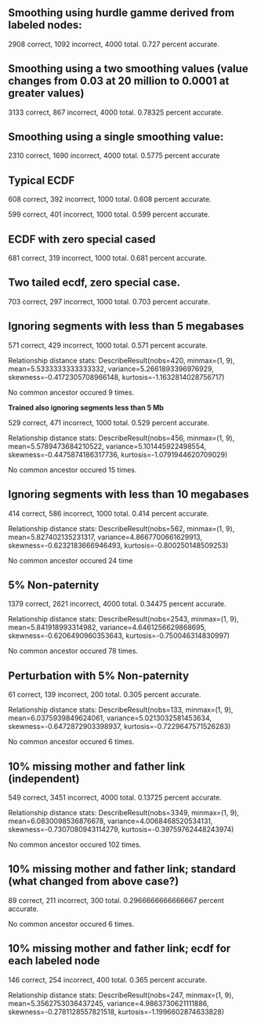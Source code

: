 Smoothing using hurdle gamme derived from labeled nodes:
--------------------------------------------------------

2908 correct, 1092 incorrect, 4000 total.
0.727 percent accurate.

Smoothing using a two smoothing values (value changes from 0.03 at 20 million to 0.0001 at greater values)
------------------------------------------------------------------------------------------------------------

3133 correct, 867 incorrect, 4000 total.
0.78325 percent accurate.

Smoothing using a single smoothing value:
-------------------------------------------

2310 correct, 1690 incorrect, 4000 total.
0.5775 percent accurate

Typical ECDF
-------------

608 correct, 392 incorrect, 1000 total.
0.608 percent accurate.


599 correct, 401 incorrect, 1000 total.
0.599 percent accurate.


ECDF with zero special cased
------------------------------

681 correct, 319 incorrect, 1000 total.
0.681 percent accurate.

Two tailed ecdf, zero special case.
-------------------------------------

703 correct, 297 incorrect, 1000 total.
0.703 percent accurate.

Ignoring segments with less than 5 megabases
---------------------------------------------

571 correct, 429 incorrect, 1000 total.
0.571 percent accurate.

Relationship distance stats: DescribeResult(nobs=420, minmax=(1, 9), mean=5.5333333333333332, variance=5.2661893396976929, skewness=-0.4172305708966148, kurtosis=-1.1632814028756717)

No common ancestor occured 9 times.

**Trained also ignoring segments less than 5 Mb**

529 correct, 471 incorrect, 1000 total.
0.529 percent accurate.

Relationship distance stats: DescribeResult(nobs=456, minmax=(1, 9), mean=5.5789473684210522, variance=5.101445922498554, skewness=-0.4475874186317736, kurtosis=-1.0791944620709029)

No common ancestor occured 15 times.

Ignoring segments with less than 10 megabases
---------------------------------------------

414 correct, 586 incorrect, 1000 total.
0.414 percent accurate.

Relationship distance stats: DescribeResult(nobs=562, minmax=(1, 9), mean=5.827402135231317, variance=4.8667700661629913, skewness=-0.6232183666946493, kurtosis=-0.800250148509253)

No common ancestor occured 24 time

5% Non-paternity
----------------


1379 correct, 2621 incorrect, 4000 total.
0.34475 percent accurate.

Relationship distance stats: DescribeResult(nobs=2543, minmax=(1, 9), mean=5.841918993314982, variance=4.6461256629868695, skewness=-0.6206490960353643, kurtosis=-0.750046314830997)

No common ancestor occured 78 times.

Perturbation with 5% Non-paternity
-----------------------------------

61 correct, 139 incorrect, 200 total.
0.305 percent accurate.


Relationship distance stats: DescribeResult(nobs=133, minmax=(1, 9), mean=6.0375939849624061, variance=5.0213032581453634, skewness=-0.6472872903398937, kurtosis=-0.7229647571526283)

No common ancestor occured 6 times.

10% missing mother and father link (independent)
------------------------------------------------

549 correct, 3451 incorrect, 4000 total.
0.13725 percent accurate.

Relationship distance stats: DescribeResult(nobs=3349, minmax=(1, 9), mean=6.0830098536876678, variance=4.0068468520534131, skewness=-0.7307080943114279, kurtosis=-0.39759762448243974)

No common ancestor occured 102 times.

10% missing mother and father link; standard (what changed from above case?)
-----------------------------------

89 correct, 211 incorrect, 300 total.
0.2966666666666667 percent accurate.

No common ancestor occured 6 times.


10% missing mother and father link; ecdf for each labeled node
-----------------------------------

146 correct, 254 incorrect, 400 total.
0.365 percent accurate.

Relationship distance stats: DescribeResult(nobs=247, minmax=(1, 9), mean=5.3562753036437245, variance=4.9863730621111886, skewness=-0.2781128557821518, kurtosis=-1.1996602874633828)
